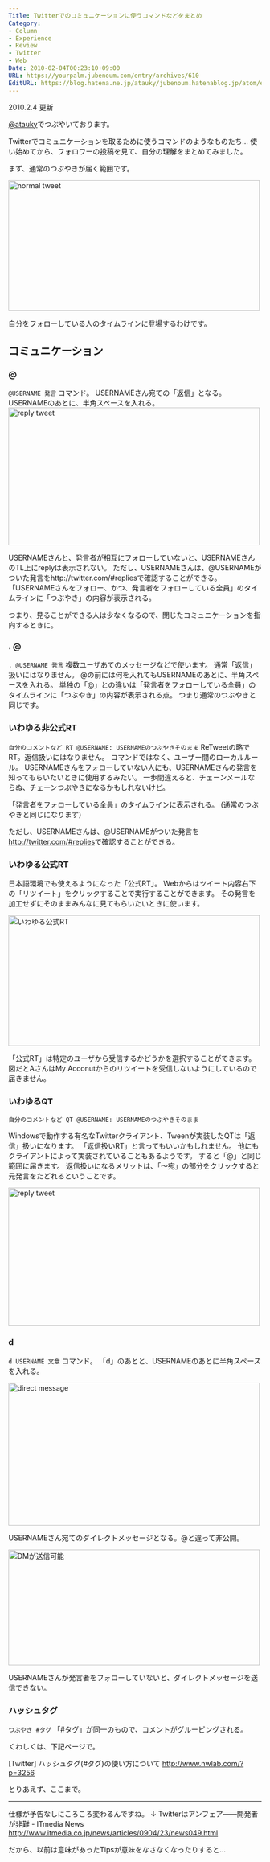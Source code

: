 ```yaml
---
Title: Twitterでのコミュニケーションに使うコマンドなどをまとめ
Category:
- Column
- Experience
- Review
- Twitter
- Web
Date: 2010-02-04T00:23:10+09:00
URL: https://yourpalm.jubenoum.com/entry/archives/610
EditURL: https://blog.hatena.ne.jp/atauky/jubenoum.hatenablog.jp/atom/entry/6653458415120891474
---
```


2010.2.4 更新

<a href="http://twitter.com/atauky">@atauky</a>でつぶやいております。

Twitterでコミュニケーションを取るために使うコマンドのようなものたち...
使い始めてから、フォロワーの投稿を見て、自分の理解をまとめてみました。

<!--more-->
まず、通常のつぶやきが届く範囲です。
<!-- [flickr id="4325004763" thumbnail="medium"]-->
<a class='flickr2tag-img' href='http://www.flickr.com/photo.gne?id=4325004763' title='normal tweet'><img width='500px' height='260px' src='http://farm3.static.flickr.com/2762/4325004763_72fd4bb4e4.jpg' alt='normal tweet'></a>

自分をフォローしている人のタイムラインに登場するわけです。
<h2>コミュニケーション</h2>
<h3>@</h3>
<code>@USERNAME 発言</code>
コマンド。
USERNAMEさん宛ての「返信」となる。
USERNAMEのあとに、半角スペースを入れる。
<!=-[flickr id="4325743184" thumbnail="medium"]-->
<a class='flickr2tag-img' href='http://www.flickr.com/photo.gne?id=4325743184' title='reply tweet'><img width='500px' height='274px' src='http://farm5.static.flickr.com/4010/4325743184_cea7d2a8c8.jpg' alt='reply tweet'></a>


USERNAMEさんと、発言者が相互にフォローしていないと、USERNAMEさんのTL上にreplyは表示されない。
ただし、USERNAMEさんは、@USERNAMEがついた発言をhttp://twitter.com/#repliesで確認することができる。
「USERNAMEさんをフォロー、かつ、発言者をフォローしている全員」のタイムラインに「つぶやき」の内容が表示される。

つまり、見ることができる人は少なくなるので、閉じたコミュニケーションを指向するときに。

<h3>. @</h3>
<code>. @USERNAME 発言</code>
複数ユーザあてのメッセージなどで使います。
通常「返信」扱いにはなりません。
@の前には何を入れてもUSERNAMEのあとに、半角スペースを入れる。
単独の「@」との違いは「発言者をフォローしている全員」のタイムラインに「つぶやき」の内容が表示される点。
つまり通常のつぶやきと同じです。


<h3>いわゆる非公式RT</h3>
<code>自分のコメントなど RT @USERNAME: USERNAMEのつぶやきそのまま</code>
ReTweetの略でRT。返信扱いにはなりません。
コマンドではなく、ユーザー間のローカルルール。
USERNAMEさんをフォローしていない人にも、USERNAMEさんの発言を知ってもらいたいときに使用するみたい。
一歩間違えると、チェーンメールならぬ、チェーンつぶやきになるかもしれないけど。

「発言者をフォローしている全員」のタイムラインに表示される。
(通常のつぶやきと同じになります)

ただし、USERNAMEさんは、@USERNAMEがついた発言を<a href="http://twitter.com/#replies">http://twitter.com/#replies</a>で確認することができる。

<h3>いわゆる公式RT</h3>
日本語環境でも使えるようになった「公式RT」。
Webからはツイート内容右下の「リツイート」をクリックすることで実行することができます。
その発言を加工せずにそのままみんなに見てもらいたいときに使います。

<!--[flickr id="4325750840" thumbnail="medium"]-->
<a class='flickr2tag-img' href='http://www.flickr.com/photo.gne?id=4325750840' title='いわゆる公式RT'><img width='500px' height='260px' src='http://farm3.static.flickr.com/2760/4325750840_f60015a68c.jpg' alt='いわゆる公式RT'></a>

「公式RT」は特定のユーザから受信するかどうかを選択することができます。
図だとAさんはMy Acconutからのリツイートを受信しないようにしているので届きません。

<h3>いわゆるQT</h3>
<code>自分のコメントなど QT @USERNAME: USERNAMEのつぶやきそのまま</code>

Windowsで動作する有名なTwitterクライアント、Tweenが実装したQTは「返信」扱いになります。
「返信扱いRT」と言ってもいいかもしれません。
他にもクライアントによって実装されていることもあるようです。
すると「@」と同じ範囲に届きます。
返信扱いになるメリットは、「〜宛」の部分をクリックすると元発言をたどれるということです。
<!-- [flickr id="4325743184" thumbnail="medium"] -->
<a class='flickr2tag-img' href='http://www.flickr.com/photo.gne?id=4325743184' title='reply tweet'><img width='500px' height='274px' src='http://farm5.static.flickr.com/4010/4325743184_cea7d2a8c8.jpg' alt='reply tweet'></a>

<h3>d</h3>
<code>d USERNAME 文章</code>
コマンド。
「d」のあとと、USERNAMEのあとに半角スペースを入れる。

<!-- [flickr id="4325748112" thumbnail="medium"] -->
<a class='flickr2tag-img' href='http://www.flickr.com/photo.gne?id=4325748112' title='direct message'><img width='500px' height='284px' src='http://farm3.static.flickr.com/2692/4325748112_315d2e75be.jpg' alt='direct message'></a>

USERNAMEさん宛てのダイレクトメッセージとなる。@と違って非公開。

<!--[flickr id="4325012691" thumbnail="medium"] -->
<a class='flickr2tag-img' href='http://www.flickr.com/photo.gne?id=4325012691' title='DMが送信可能'><img width='500px' height='230px' src='http://farm5.static.flickr.com/4055/4325012691_b7a45c81b9.jpg' alt='DMが送信可能'></a>


USERNAMEさんが発言者をフォローしていないと、ダイレクトメッセージを送信できない。


<h3>ハッシュタグ</h3>
<code>つぶやき #タグ</code>
「#タグ」が同一のもので、コメントがグルーピングされる。

くわしくは、下記ページで。

[Twitter] ハッシュタグ(#タグ)の使い方について
<a href="http://www.nwlab.com/?p=3256">http://www.nwlab.com/?p=3256</a>

とりあえず、ここまで。

<hr />

仕様が予告なしにころころ変わるんですね。
↓
Twitterはアンフェア――開発者が非難 - ITmedia News
<a href="http://www.itmedia.co.jp/news/articles/0904/23/news049.html">http://www.itmedia.co.jp/news/articles/0904/23/news049.html</a>

だから、以前は意味があったTipsが意味をなさなくなったりすると...
